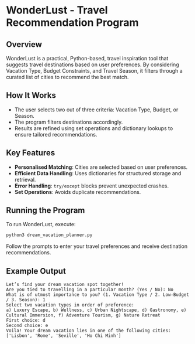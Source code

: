 # WonderLust - Travel Recommendation Program

## Overview
WonderLust is a practical, Python-based, travel inspiration tool that suggests travel destinations based on user preferences. By considering Vacation Type, Budget Constraints, and Travel Season, it filters through a curated list of cities to recommend the best match.

## How It Works
- The user selects two out of three criteria: Vacation Type, Budget, or Season.
- The program filters destinations accordingly.
- Results are refined using set operations and dictionary lookups to ensure tailored recommendations.

## Key Features
- **Personalised Matching**: Cities are selected based on user preferences.
- **Efficient Data Handling**: Uses dictionaries for structured storage and retrieval.
- **Error Handling**: `try/except` blocks prevent unexpected crashes.
- **Set Operations**: Avoids duplicate recommendations.

## Running the Program
To run WonderLust, execute:
```sh
python3 dream_vacation_planner.py
```
Follow the prompts to enter your travel preferences and receive destination recommendations.

## Example Output
```
Let’s find your dream vacation spot together!
Are you tied to travelling in a particular month? (Yes / No): No
What is of utmost importance to you? (1. Vacation Type / 2. Low-Budget / 3. Season): 1
Select two vacation types in order of preference:
a) Luxury Escape, b) Wellness, c) Urban Nightscape, d) Gastronomy, e) Cultural Immersion, f) Adventure Tourism, g) Nature Retreat
First choice: d
Second choice: e
Voila! Your dream vacation lies in one of the following cities: ['Lisbon', 'Rome', 'Seville', 'Ho Chi Minh']
```
